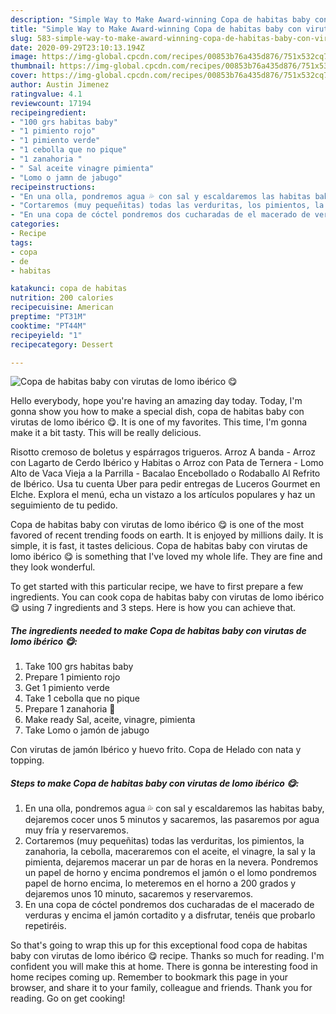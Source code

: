 ```yaml
---
description: "Simple Way to Make Award-winning Copa de habitas baby con virutas de lomo ibérico 😋"
title: "Simple Way to Make Award-winning Copa de habitas baby con virutas de lomo ibérico 😋"
slug: 583-simple-way-to-make-award-winning-copa-de-habitas-baby-con-virutas-de-lomo-iberico
date: 2020-09-29T23:10:13.194Z
image: https://img-global.cpcdn.com/recipes/00853b76a435d876/751x532cq70/copa-de-habitas-baby-con-virutas-de-lomo-iberico-😋-foto-principal.jpg
thumbnail: https://img-global.cpcdn.com/recipes/00853b76a435d876/751x532cq70/copa-de-habitas-baby-con-virutas-de-lomo-iberico-😋-foto-principal.jpg
cover: https://img-global.cpcdn.com/recipes/00853b76a435d876/751x532cq70/copa-de-habitas-baby-con-virutas-de-lomo-iberico-😋-foto-principal.jpg
author: Austin Jimenez
ratingvalue: 4.1
reviewcount: 17194
recipeingredient:
- "100 grs habitas baby"
- "1 pimiento rojo"
- "1 pimiento verde"
- "1 cebolla que no pique"
- "1 zanahoria "
- " Sal aceite vinagre pimienta"
- "Lomo o jamn de jabugo"
recipeinstructions:
- "En una olla, pondremos agua 💦 con sal y escaldaremos las habitas baby, dejaremos cocer unos 5 minutos y sacaremos, las pasaremos por agua muy fría y reservaremos."
- "Cortaremos (muy pequeñitas) todas las verduritas, los pimientos, la zanahoria, la cebolla, maceraremos con el aceite, el vinagre, la sal y la pimienta, dejaremos macerar un par de horas en la nevera. Pondremos un papel de horno y encima pondremos el jamón o el lomo pondremos papel de horno encima, lo meteremos en el horno a 200 grados y dejaremos unos 10 minuto, sacaremos y reservaremos."
- "En una copa de cóctel pondremos dos cucharadas de el macerado de verduras y encima el jamón cortadito y a disfrutar, tenéis que probarlo repetiréis."
categories:
- Recipe
tags:
- copa
- de
- habitas

katakunci: copa de habitas 
nutrition: 200 calories
recipecuisine: American
preptime: "PT31M"
cooktime: "PT44M"
recipeyield: "1"
recipecategory: Dessert

---
```



![Copa de habitas baby con virutas de lomo ibérico 😋](https://img-global.cpcdn.com/recipes/00853b76a435d876/751x532cq70/copa-de-habitas-baby-con-virutas-de-lomo-iberico-😋-foto-principal.jpg)

Hello everybody, hope you're having an amazing day today. Today, I'm gonna show you how to make a special dish, copa de habitas baby con virutas de lomo ibérico 😋. It is one of my favorites. This time, I'm gonna make it a bit tasty. This will be really delicious.

Risotto cremoso de boletus y espárragos trigueros. Arroz A banda - Arroz con Lagarto de Cerdo Ibérico y Habitas o Arroz con Pata de Ternera - Lomo Alto de Vaca Vieja a la Parrilla - Bacalao Encebollado o Rodaballo Al Refrito de Ibérico. Usa tu cuenta Uber para pedir entregas de Luceros Gourmet en Elche. Explora el menú, echa un vistazo a los artículos populares y haz un seguimiento de tu pedido.

Copa de habitas baby con virutas de lomo ibérico 😋 is one of the most favored of recent trending foods on earth. It is enjoyed by millions daily. It is simple, it is fast, it tastes delicious. Copa de habitas baby con virutas de lomo ibérico 😋 is something that I've loved my whole life. They are fine and they look wonderful.


To get started with this particular recipe, we have to first prepare a few ingredients. You can cook copa de habitas baby con virutas de lomo ibérico 😋 using 7 ingredients and 3 steps. Here is how you can achieve that.

<!--inarticleads1-->

##### The ingredients needed to make Copa de habitas baby con virutas de lomo ibérico 😋:

1. Take 100 grs habitas baby
1. Prepare 1 pimiento rojo
1. Get 1 pimiento verde
1. Take 1 cebolla que no pique
1. Prepare 1 zanahoria 🥕
1. Make ready  Sal, aceite, vinagre, pimienta
1. Take Lomo o jamón de jabugo


Con virutas de jamón Ibérico y huevo frito. Copa de Helado con nata y topping. 

<!--inarticleads2-->

##### Steps to make Copa de habitas baby con virutas de lomo ibérico 😋:

1. En una olla, pondremos agua 💦 con sal y escaldaremos las habitas baby, dejaremos cocer unos 5 minutos y sacaremos, las pasaremos por agua muy fría y reservaremos.
1. Cortaremos (muy pequeñitas) todas las verduritas, los pimientos, la zanahoria, la cebolla, maceraremos con el aceite, el vinagre, la sal y la pimienta, dejaremos macerar un par de horas en la nevera. Pondremos un papel de horno y encima pondremos el jamón o el lomo pondremos papel de horno encima, lo meteremos en el horno a 200 grados y dejaremos unos 10 minuto, sacaremos y reservaremos.
1. En una copa de cóctel pondremos dos cucharadas de el macerado de verduras y encima el jamón cortadito y a disfrutar, tenéis que probarlo repetiréis.




So that's going to wrap this up for this exceptional food copa de habitas baby con virutas de lomo ibérico 😋 recipe. Thanks so much for reading. I'm confident you will make this at home. There is gonna be interesting food in home recipes coming up. Remember to bookmark this page in your browser, and share it to your family, colleague and friends. Thank you for reading. Go on get cooking!

